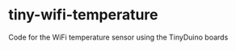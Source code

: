 tiny-wifi-temperature
=====================

Code for the WiFi temperature sensor using the TinyDuino boards
